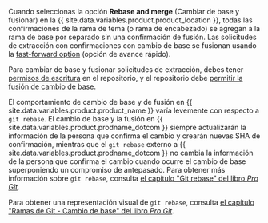 Cuando seleccionas la opción **Rebase and merge** (Cambiar de base y fusionar) en la {{ site.data.variables.product.product_location }}, todas las confirmaciones de la rama de tema (o rama de encabezado) se agregan a la rama de base por separado sin una confirmación de fusión. Las solicitudes de extracción con confirmaciones con cambio de base se fusionan usando la [fast-forward option](https://git-scm.com/docs/git-merge#_fast_forward_merge) (opción de avance rápido).

Para cambiar de base y fusionar solicitudes de extracción, debes tener [permisos de escritura](/articles/repository-permission-levels-for-an-organization/) en el repositorio, y el repositorio debe [permitir la fusión de cambio de base](/articles/configuring-commit-rebasing-for-pull-requests/).

El comportamiento de cambio de base y de fusión en {{ site.data.variables.product.product_name }} varía levemente con respecto a `git rebase`. El cambio de base y la fusión en {{ site.data.variables.product.prodname_dotcom }} siempre actualizarán la información de la persona que confirma el cambio y crearán nuevas SHA de confirmación, mientras que el `git rebase` externo a {{ site.data.variables.product.prodname_dotcom }} no cambia la información de la persona que confirma el cambio cuando ocurre el cambio de base superponiendo un compromiso de antepasado. Para obtener más información sobre `git rebase`, consulta [el capítulo "Git rebase" del libro _Pro Git_](https://git-scm.com/docs/git-rebase).

Para obtener una representación visual de `git rebase`, consulta [el capítulo "Ramas de Git - Cambio de base" del libro _Pro Git_](https://git-scm.com/book/en/Git-Branching-Rebasing).
